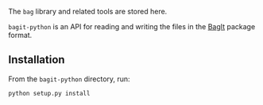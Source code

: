 The `bag` library and related tools are stored here.

`bagit-python` is an API for reading and writing the files in the [BagIt](https://datatracker.ietf.org/doc/draft-kunze-bagit/) package format.

## Installation

From the `bagit-python` directory, run:

`python setup.py install`